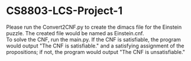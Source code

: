 # CS8803-LCS-Project-1
Please run the Convert2CNF.py to create the dimacs file for the Einstein puzzle. The created file would be named as Einstein.cnf. <br />
To solve the CNF, run the main.py. If the CNF is satisfiable, the program would output "The CNF is satisfiable." and a satisfying assignment of the propositions; if not, the program would output "The CNF is unsatisfiable."
